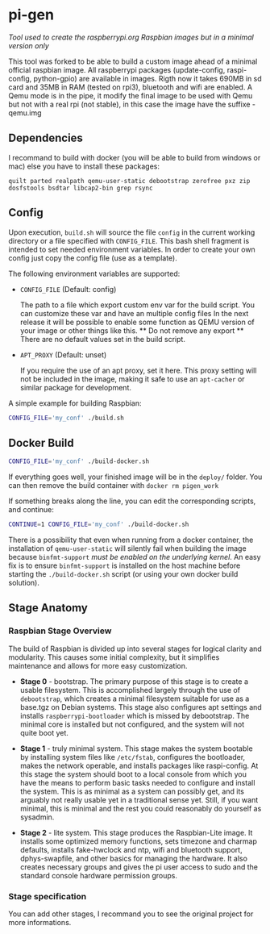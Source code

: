 # pi-gen
_Tool used to create the raspberrypi.org Raspbian images but in a minimal version only_

This tool was forked to be able to build a custom image ahead of a minimal official raspbian image.
All raspberrypi packages (update-config, raspi-config, python-gpio) are available in images.
Rigth now it takes 690MB in sd card and 35MB in RAM (tested on rpi3), bluetooth and wifi are enabled.
A Qemu mode is in the pipe, it modify the final image to be used with Qemu but not with a real rpi (not stable), in this case the image have the suffixe -qemu.img

## Dependencies

I recommand to build with docker (you will be able to build from windows or mac) else you have to install these packages:

`quilt parted realpath qemu-user-static debootstrap zerofree pxz zip dosfstools bsdtar libcap2-bin grep rsync`

## Config

Upon execution, `build.sh` will source the file `config` in the current
working directory or a file specified with `CONFIG_FILE`.  This bash shell fragment is intended to set needed
environment variables. In order to create your own config just copy the config file (use as a template).

The following environment variables are supported:

 * `CONFIG_FILE` (Default: config)

   The path to a file which export custom env var for the build script. You can customize these var and have an multiple config files
   In the next release it will be possible to enable some function as QEMU version of your image or other things like this.
   ** Do not remove any export ** There are no default values set in the build script.

 * `APT_PROXY` (Default: unset)

   If you require the use of an apt proxy, set it here.  This proxy setting
   will not be included in the image, making it safe to use an `apt-cacher` or
   similar package for development.

A simple example for building Raspbian:

```bash
CONFIG_FILE='my_conf' ./build.sh
```

## Docker Build

```bash
CONFIG_FILE='my_conf' ./build-docker.sh
```
If everything goes well, your finished image will be in the `deploy/` folder.
You can then remove the build container with `docker rm pigen_work`

If something breaks along the line, you can edit the corresponding scripts, and
continue:

```bash
CONTINUE=1 CONFIG_FILE='my_conf' ./build-docker.sh
```

There is a possibility that even when running from a docker container, the installation of `qemu-user-static` will silently fail when building the image because `binfmt-support` _must be enabled on the underlying kernel_. An easy fix is to ensure `binfmt-support` is installed on the host machine before starting the `./build-docker.sh` script (or using your own docker build solution).

## Stage Anatomy

### Raspbian Stage Overview

The build of Raspbian is divided up into several stages for logical clarity
and modularity.  This causes some initial complexity, but it simplifies
maintenance and allows for more easy customization.

 - **Stage 0** - bootstrap.  The primary purpose of this stage is to create a
   usable filesystem.  This is accomplished largely through the use of
   `debootstrap`, which creates a minimal filesystem suitable for use as a
   base.tgz on Debian systems.  This stage also configures apt settings and
   installs `raspberrypi-bootloader` which is missed by debootstrap.  The
   minimal core is installed but not configured, and the system will not quite
   boot yet.

 - **Stage 1** - truly minimal system.  This stage makes the system bootable by
   installing system files like `/etc/fstab`, configures the bootloader, makes
   the network operable, and installs packages like raspi-config.  At this
   stage the system should boot to a local console from which you have the
   means to perform basic tasks needed to configure and install the system.
   This is as minimal as a system can possibly get, and its arguably not
   really usable yet in a traditional sense yet.  Still, if you want minimal,
   this is minimal and the rest you could reasonably do yourself as sysadmin.

 - **Stage 2** - lite system.  This stage produces the Raspbian-Lite image.  It
   installs some optimized memory functions, sets timezone and charmap
   defaults, installs fake-hwclock and ntp, wifi and bluetooth support,
   dphys-swapfile, and other basics for managing the hardware.  It also
   creates necessary groups and gives the pi user access to sudo and the
   standard console hardware permission groups.


### Stage specification
You can add other stages, I recommand you to see the original project for more informations.
